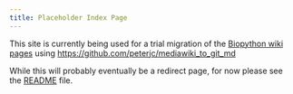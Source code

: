 ```yaml
---
title: Placeholder Index Page
---
```


This site is currently being used for a trial migration
of the [Biopython wiki pages](http://biopython.org)
using https://github.com/peterjc/mediawiki_to_git_md

While this will probably eventually be a redirect page,
for now please see the
[README](https://peterjc.github.io/README.html) file.
